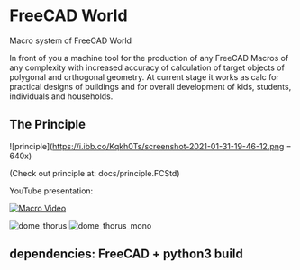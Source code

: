 # FreeCAD World
Macro system of FreeCAD World

In front of you a machine tool for the production of any FreeCAD Macros of any complexity with increased accuracy of calculation of target objects of polygonal and orthogonal geometry.
At current stage it works as calc for practical designs of buildings and for overall development of kids, students, individuals and households.
## The Principle
![principle](https://i.ibb.co/Kqkh0Ts/screenshot-2021-01-31-19-46-12.png = 640x)

(Check out principle at: docs/principle.FCStd)

YouTube presentation:

[![Macro Video](https://img.youtube.com/vi/GIyBWlv_GzM/0.jpg)](https://www.youtube.com/watch?v=GIyBWlv_GzM)

![dome_thorus](https://i.ibb.co/9qpVSw3/screenshot-2021-01-08-19-52-38.png)
![dome_thorus_mono](https://i.ibb.co/1zMHqPQ/screenshot-2021-01-31-19-59-29.png)

## dependencies: FreeCAD + python3 build

